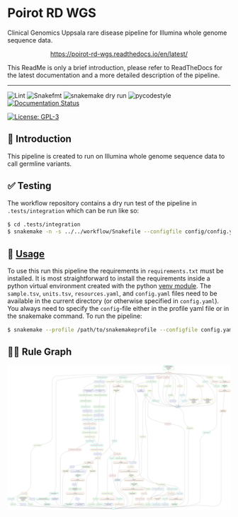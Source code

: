 # Poirot RD WGS
 Clinical Genomics Uppsala rare disease pipeline for Illumina whole genome sequence data.


<p align="center">
<a href="https://poirot-rd-wgs.readthedocs.io/en/latest/">https://poirot-rd-wgs.readthedocs.io/en/latest/</a>
</p>

This ReadMe is only a brief introduction, please refer to ReadTheDocs for the latest documentation and a more detailed description of the pipeline. 

---
![Lint](https://github.com/clinical-genomics-uppsala/poirot_rd_wgs/actions/workflows/lint.yaml/badge.svg?branch=main)
![Snakefmt](https://github.com/clinical-genomics-uppsala/poirot_rd_wgs/actions/workflows/snakefmt.yaml/badge.svg?branch=main)
![snakemake dry run](https://github.com/clinical-genomics-uppsala/poirot_rd_wgs/actions/workflows/snakemake-dry-run_gpu.yaml/badge.svg?branch=main)
![pycodestyle](https://github.com/clinical-genomics-uppsala/poirot_rd_wgs/actions/workflows/pycodestyle.yaml/badge.svg?branch=main)
[![Documentation Status](https://readthedocs.org/projects/poirot-rd-wgs/badge/?version=latest)](https://poirot-rd-wgs.readthedocs.io/en/latest/?badge=latest)

[![License: GPL-3](https://img.shields.io/badge/License-GPL3-yellow.svg)](https://opensource.org/licenses/gpl-3.0.html)

## :speech_balloon: Introduction
This pipeline is created to run on Illumina whole genome sequence data to call germline variants.

## :white_check_mark: Testing

The workflow repository contains a dry run test of the pipeline in  `.tests/integration` which can be run like so:

```bash
$ cd .tests/integration
$ snakemake -n -s ../../workflow/Snakefile --configfile config/config.yaml 
```

## :rocket: [Usage](https://poirot-rd-wgs.readthedocs.io/en/latest/running/)

To use this run this pipeline the requirements in `requirements.txt` must be installed. It is most straightforward to install the requirements inside a python virtual environment created with the python [venv module](https://docs.python.org/3/library/venv.html). The `sample.tsv`, `units.tsv`, `resources.yaml`, and `config.yaml` files need to be available in the current directory (or otherwise specified in `config.yaml`). You always need to specify the `config`-file either in the profile yaml file or in the snakemake command. To run the pipeline:

```bash
$ snakemake --profile /path/to/snakemakeprofile --configfile config.yaml -s /path/to/poirot_rd_wgs/workflow/Snakefile
```
## :judge: Rule Graph
![rule_graph](images/dag.svg)
